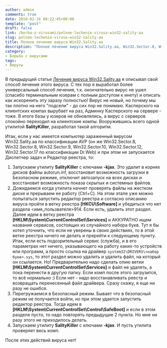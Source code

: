 ```yaml
---
author: admin
comments: true
date: 2010-02-16 08:22:45+00:00
template: "post"
draft: false
link: /borba-s-virusami/polnoe-lechenie-virusa-win32-sality-aa
slug: polnoe-lechenie-virusa-win32-sality-aa
title: Полное лечение вируса Win32.Sality.aa
description: "Полное лечение вируса Win32.Sality.aa, Win32.Sector.8, Win32.Sector.8, Win32.Sector.9, Win32.Sector.10, Win32.Sector.12, Win32.Sector.17"
category:
- Борьба с вирусами
tags:
- Вирусы
---
```


В предыдущей статье [Лечение вируса Win32.Sality.aa](/borba-s-virusami/lechenie-virusa-win32-sality-aa) я описывал свой способ лечения этого вируса. С тех пор я выработал более универсальный способ лечения, т.к. окончательно вирус не ушел (спасибо терминальным юзерам с полным доступом к инету) и описать как искоренить эту заразу полностью! 
Вирус не новый, но почему мы так плотно на него "подсели" - до сих пор не понимаю. Касперского на клиентских компах вырубает на раз, Админку Касперского на сервере - тоже. В итоге базы у юзеров не обновлялись, а вирус с серверов спокойно переходил на клиентские компы. 
Вооружившись всего одной утилитой **SalityKiller**, разработал такой алгоритм. 

Итак, если у нас имеется компьютер зараженный вирусом Win32.Sality.aa  по классификации AVP (он же Win32.Sector.8, Win32.Sector.8, Win32.Sector.9, Win32.Sector.10, Win32.Sector.12, Win32.Sector.17 по классификации Dr.Web) и при этом не запускается Диспетчер задач и Редактор реестра, то:

  1. Запускаем утилиту **SalityKiller** с ключами **-kjax**. Это удалит в корнях дисков файлы autorun.inf, восстановит возможность загрузки в Безопасном режиме, отключит автозапуск на всех дисках и восстановит возможность показа скрытых и системных файлов. 
  2. Дожидаемся когда утилита начнет проверять файлы на жестком диске и прерываем ее работу (Ctrl+C). На этом этапе уже можно попытаться запустить редактор реестра и согласно описанию вируса пройти в ветку реестра **[HKCU\Software\]** и убедиться что нет раздела <имя_пользвателя>914. Если есть, удалить этот раздел. Далее идем в ветку реестра **[HKLM\System\CurrentControlSet\Services\]** и АККУРАТНО ищем названия сервисов, состоящих из случайного набора букв. Тут я бы хотел уточнить, что если не уверены в своих действиях, то в этой ветке реестра ничего не делать и пререйти к следующему пункту. Итак, если есть подозрительный сервис (служба), и в его параметрах нет ничего, указывающего на работу каких-то устройств или программ, а просто ссылка на драйвер  `system32\DRIVERS\<набор букв>.sys`, то этот раздел можно удалить и удалить файл, на который он ссылается. Но! Предварительно надо сделать опию ветки **[HKLM\System\CurrentControlSet\Services\]** и файл не удалять, а пока перенести в другую папку. Если комп после этого загрузится, то всё нормально :) Если нет - надо восстанавливать реестр и возвращать перенесенный файл драйвера. Сразу скажу, я еще ни разу не ошибся.
  3. Перегружаемся в Безопасный режим. Бывает что в безопасный режим не получается войти, но при этом удается запустить редактор реестра. Тогда идем в **[HKLM\System\CurrentControlSet\Control\SafeBoot]** и если в этом разделе пусто, то надо повторять предыдущие 2 пункта. Но мне ни разу этого не приходилось делать. 
  4. Запускаем утилиту **SalityKiller** с ключами **-kjax**. И пусть утилита проверяет весь комп.

После этих действий вируса нет!
